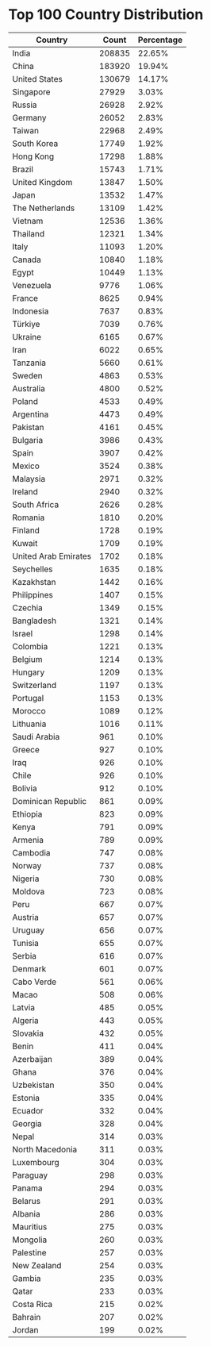 # Top 100 Country Distribution
| Country | Count | Percentage |
|----|----|----|
| India | 208835 | 22.65% |
| China | 183920 | 19.94% |
| United States | 130679 | 14.17% |
| Singapore | 27929 | 3.03% |
| Russia | 26928 | 2.92% |
| Germany | 26052 | 2.83% |
| Taiwan | 22968 | 2.49% |
| South Korea | 17749 | 1.92% |
| Hong Kong | 17298 | 1.88% |
| Brazil | 15743 | 1.71% |
| United Kingdom | 13847 | 1.50% |
| Japan | 13532 | 1.47% |
| The Netherlands | 13109 | 1.42% |
| Vietnam | 12536 | 1.36% |
| Thailand | 12321 | 1.34% |
| Italy | 11093 | 1.20% |
| Canada | 10840 | 1.18% |
| Egypt | 10449 | 1.13% |
| Venezuela | 9776 | 1.06% |
| France | 8625 | 0.94% |
| Indonesia | 7637 | 0.83% |
| Türkiye | 7039 | 0.76% |
| Ukraine | 6165 | 0.67% |
| Iran | 6022 | 0.65% |
| Tanzania | 5660 | 0.61% |
| Sweden | 4863 | 0.53% |
| Australia | 4800 | 0.52% |
| Poland | 4533 | 0.49% |
| Argentina | 4473 | 0.49% |
| Pakistan | 4161 | 0.45% |
| Bulgaria | 3986 | 0.43% |
| Spain | 3907 | 0.42% |
| Mexico | 3524 | 0.38% |
| Malaysia | 2971 | 0.32% |
| Ireland | 2940 | 0.32% |
| South Africa | 2626 | 0.28% |
| Romania | 1810 | 0.20% |
| Finland | 1728 | 0.19% |
| Kuwait | 1709 | 0.19% |
| United Arab Emirates | 1702 | 0.18% |
| Seychelles | 1635 | 0.18% |
| Kazakhstan | 1442 | 0.16% |
| Philippines | 1407 | 0.15% |
| Czechia | 1349 | 0.15% |
| Bangladesh | 1321 | 0.14% |
| Israel | 1298 | 0.14% |
| Colombia | 1221 | 0.13% |
| Belgium | 1214 | 0.13% |
| Hungary | 1209 | 0.13% |
| Switzerland | 1197 | 0.13% |
| Portugal | 1153 | 0.13% |
| Morocco | 1089 | 0.12% |
| Lithuania | 1016 | 0.11% |
| Saudi Arabia | 961 | 0.10% |
| Greece | 927 | 0.10% |
| Iraq | 926 | 0.10% |
| Chile | 926 | 0.10% |
| Bolivia | 912 | 0.10% |
| Dominican Republic | 861 | 0.09% |
| Ethiopia | 823 | 0.09% |
| Kenya | 791 | 0.09% |
| Armenia | 789 | 0.09% |
| Cambodia | 747 | 0.08% |
| Norway | 737 | 0.08% |
| Nigeria | 730 | 0.08% |
| Moldova | 723 | 0.08% |
| Peru | 667 | 0.07% |
| Austria | 657 | 0.07% |
| Uruguay | 656 | 0.07% |
| Tunisia | 655 | 0.07% |
| Serbia | 616 | 0.07% |
| Denmark | 601 | 0.07% |
| Cabo Verde | 561 | 0.06% |
| Macao | 508 | 0.06% |
| Latvia | 485 | 0.05% |
| Algeria | 443 | 0.05% |
| Slovakia | 432 | 0.05% |
| Benin | 411 | 0.04% |
| Azerbaijan | 389 | 0.04% |
| Ghana | 376 | 0.04% |
| Uzbekistan | 350 | 0.04% |
| Estonia | 335 | 0.04% |
| Ecuador | 332 | 0.04% |
| Georgia | 328 | 0.04% |
| Nepal | 314 | 0.03% |
| North Macedonia | 311 | 0.03% |
| Luxembourg | 304 | 0.03% |
| Paraguay | 298 | 0.03% |
| Panama | 294 | 0.03% |
| Belarus | 291 | 0.03% |
| Albania | 286 | 0.03% |
| Mauritius | 275 | 0.03% |
| Mongolia | 260 | 0.03% |
| Palestine | 257 | 0.03% |
| New Zealand | 254 | 0.03% |
| Gambia | 235 | 0.03% |
| Qatar | 233 | 0.03% |
| Costa Rica | 215 | 0.02% |
| Bahrain | 207 | 0.02% |
| Jordan | 199 | 0.02% |
